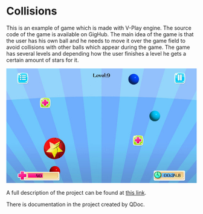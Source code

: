 # Collisions

  This is an example of game which is made with V-Play engine. The source code of the game is available on GigHub. The main idea of the game is that the user has his own ball and he needs to move it over the game field to avoid collisions with other balls which appear during the game. The game has several levels and depending how the user finishes a level he gets a  certain amount of stars for it.

<img src='https://github.com/anatolyk82/Collisions/blob/master/doc/images/game.jpg?raw=true'/>

  A full description of the project can be found at <a href='https://docs.google.com/document/d/1oqyxc7OltnCLzIdm49cEAKfx_21K6xEVUZVANULqHC4/edit?pli=1' target='_blank'>this link</a>.
  
  There is documentation in the project created by QDoc.
